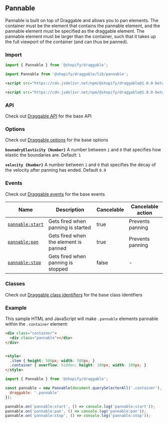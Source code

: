 ## Pannable

Pannable is built on top of Draggable and allows you to pan elements.
The container must be the element that contains the pannable element,
and the pannable element must be specified as the draggable element.
The pannable element must be larger than the container,
such that it takes up the full viewport of the container (and can thus be panned).

### Import

```js
import { Pannable } from '@shopify/draggable';
```

```js
import Pannable from '@shopify/draggable/lib/pannable';
```

```html
<script src="https://cdn.jsdelivr.net/npm/@shopify/draggable@1.0.0-beta.8/lib/pannable.bundle.js"></script>
```

```html
<script src="https://cdn.jsdelivr.net/npm/@shopify/draggable@1.0.0-beta.8/lib/pannable.js"></script>
```

### API

Check out [Draggable API](../Draggable#api) for the base API

### Options

Check out [Draggable options](../Draggable#options) for the base options

**`bounadryElasticity {Number}`**
A number between `1` and `0` that specifies how elastic the boundaries are. Default: `1`

**`velocity {Number}`**
A number between `1` and `0` that specifies the decay of the velocity after panning has ended. Default `0.9`

### Events

Check out [Draggable events](../Draggable#events) for the base events

| Name                              | Description                           | Cancelable | Cancelable action |
|-----------------------------------|---------------------------------------|------------|-------------------|
| [`pannable:start`][pannablestart] | Gets fired when panning is started    | true       | Prevents panning  |
| [`pannable:pan`][pannablepan]     | Gets fired when the element is panned | true       | Prevents panning  |
| [`pannable:stop`][pannablestop]   | Gets fired when panning is stopped    | false      | -                 |

[pannablestart]: PannableEvent#pannablestartevent
[pannablepan]: PannableEvent#pannablepanevent
[pannablestop]: PannableEvent#pannablestopevent

### Classes

Check out [Draggable class identifiers](../Draggable#classes) for the base class identifiers

### Example

This sample HTML and JavaScript will make `.pannable` elements pannable within the `.container` element:

```html
<div class="container">
  <div class="pannable"></div>
</div>


<style>
  .item { height: 500px; width: 500px; }
  .container { overflow: hidden; height: 100px; width: 100px; }
</style>
```

```js
import { Pannable } from '@shopify/draggable';

const pannable = new Pannable(document.querySelectorAll('.container'), {
  draggable: '.pannable'
});

pannable.on('pannable:start', () => console.log('pannable:start'));
pannable.on('pannable:pan', () => console.log('pannable:pan'));
pannable.on('pannable:stop', () => console.log('pannable:stop'));
```
